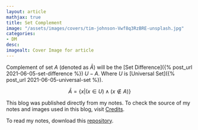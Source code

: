 ```yaml
---
layout: article
mathjax: true
title: Set Complement
image: "/assets/images/covers/tim-johnson-Vwf8q3RzBRE-unsplash.jpg"
categories:
- DM
desc:   
imagealt: Cover Image for article
---
```


Complement of set $A$ (denoted as $\bar{A}$) will be the [Set Difference]({% post_url 2021-06-05-set-difference %}) $U-A$. Where $U$ is [Universal Set]({% post_url 2021-06-05-universal-set %}).

























































































































































































































































































































































































































$$\bar{A} = \{ x | (x \in U) \wedge (x \notin A)\}$$

























































































































































































































































































































































































































This blog was published directly from my notes.
To check the source of my notes and images used in this blog, visit <a href="/credits.html" target="_blank">Credits</a>.

To read my notes, download this <a href="https://github.com/bovem/CS" target="blank">repository</a>.